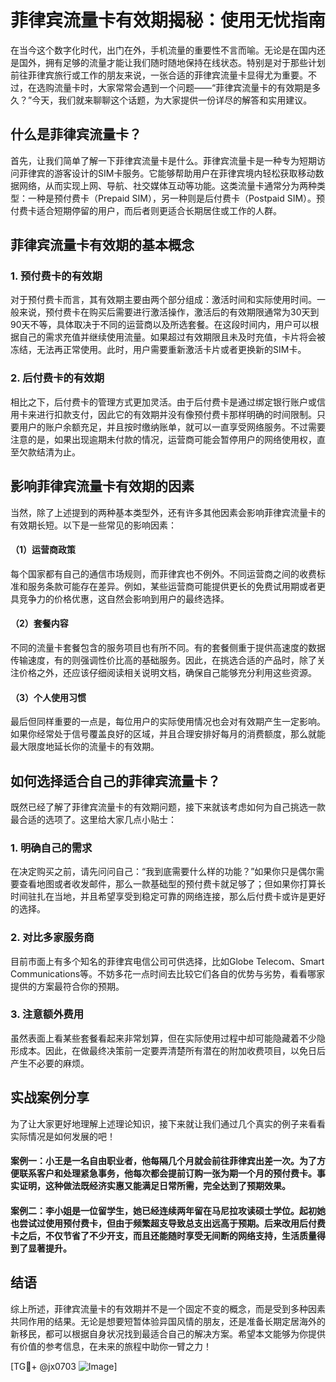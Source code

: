 # 菲律宾流量卡有效期揭秘：使用无忧指南

在当今这个数字化时代，出门在外，手机流量的重要性不言而喻。无论是在国内还是国外，拥有足够的流量才能让我们随时随地保持在线状态。特别是对于那些计划前往菲律宾旅行或工作的朋友来说，一张合适的菲律宾流量卡显得尤为重要。不过，在选购流量卡时，大家常常会遇到一个问题——“菲律宾流量卡的有效期是多久？”今天，我们就来聊聊这个话题，为大家提供一份详尽的解答和实用建议。

## 什么是菲律宾流量卡？

首先，让我们简单了解一下菲律宾流量卡是什么。菲律宾流量卡是一种专为短期访问菲律宾的游客设计的SIM卡服务。它能够帮助用户在菲律宾境内轻松获取移动数据网络，从而实现上网、导航、社交媒体互动等功能。这类流量卡通常分为两种类型：一种是预付费卡（Prepaid SIM），另一种则是后付费卡（Postpaid SIM）。预付费卡适合短期停留的用户，而后者则更适合长期居住或工作的人群。

## 菲律宾流量卡有效期的基本概念

### 1. 预付费卡的有效期
对于预付费卡而言，其有效期主要由两个部分组成：激活时间和实际使用时间。一般来说，预付费卡在购买后需要进行激活操作，激活后的有效期限通常为30天到90天不等，具体取决于不同的运营商以及所选套餐。在这段时间内，用户可以根据自己的需求充值并继续使用流量。如果超过有效期限且未及时充值，卡片将会被冻结，无法再正常使用。此时，用户需要重新激活卡片或者更换新的SIM卡。

### 2. 后付费卡的有效期
相比之下，后付费卡的管理方式更加灵活。由于后付费卡是通过绑定银行账户或信用卡来进行扣款支付，因此它的有效期并没有像预付费卡那样明确的时间限制。只要用户的账户余额充足，并且按时缴纳账单，就可以一直享受网络服务。不过需要注意的是，如果出现逾期未付款的情况，运营商可能会暂停用户的网络使用权，直至欠款结清为止。

## 影响菲律宾流量卡有效期的因素

当然，除了上述提到的两种基本类型外，还有许多其他因素会影响菲律宾流量卡的有效期长短。以下是一些常见的影响因素：

#### （1）运营商政策
每个国家都有自己的通信市场规则，而菲律宾也不例外。不同运营商之间的收费标准和服务条款可能存在差异。例如，某些运营商可能提供更长的免费试用期或者更具竞争力的价格优惠，这自然会影响到用户的最终选择。

#### （2）套餐内容
不同的流量卡套餐包含的服务项目也有所不同。有的套餐侧重于提供高速度的数据传输速度，有的则强调性价比高的基础服务。因此，在挑选合适的产品时，除了关注价格之外，还应该仔细阅读相关说明文档，确保自己能够充分利用这些资源。

#### （3）个人使用习惯
最后但同样重要的一点是，每位用户的实际使用情况也会对有效期产生一定影响。如果你经常处于信号覆盖良好的区域，并且合理安排好每月的消费额度，那么就能最大限度地延长你的流量卡的有效期。

## 如何选择适合自己的菲律宾流量卡？

既然已经了解了菲律宾流量卡的有效期问题，接下来就该考虑如何为自己挑选一款最合适的选项了。这里给大家几点小贴士：

### 1. 明确自己的需求
在决定购买之前，请先问问自己：“我到底需要什么样的功能？”如果你只是偶尔需要查看地图或者收发邮件，那么一款基础型的预付费卡就足够了；但如果你打算长时间驻扎在当地，并且希望享受到稳定可靠的网络连接，那么后付费卡或许是更好的选择。

### 2. 对比多家服务商
目前市面上有多个知名的菲律宾电信公司可供选择，比如Globe Telecom、Smart Communications等。不妨多花一点时间去比较它们各自的优势与劣势，看看哪家提供的方案最符合你的预期。

### 3. 注意额外费用
虽然表面上看某些套餐看起来非常划算，但在实际使用过程中却可能隐藏着不少隐形成本。因此，在做最终决策前一定要弄清楚所有潜在的附加收费项目，以免日后产生不必要的麻烦。

## 实战案例分享

为了让大家更好地理解上述理论知识，接下来就让我们通过几个真实的例子来看看实际情况是如何发展的吧！

#### 案例一：小王是一名自由职业者，他每隔几个月就会前往菲律宾出差一次。为了方便联系客户和处理紧急事务，他每次都会提前订购一张为期一个月的预付费卡。事实证明，这种做法既经济实惠又能满足日常所需，完全达到了预期效果。

#### 案例二：李小姐是一位留学生，她已经连续两年留在马尼拉攻读硕士学位。起初她也尝试过使用预付费卡，但由于频繁超支导致总支出远高于预期。后来改用后付费卡之后，不仅节省了不少开支，而且还能随时享受无间断的网络支持，生活质量得到了显著提升。

## 结语

综上所述，菲律宾流量卡的有效期并不是一个固定不变的概念，而是受到多种因素共同作用的结果。无论是想要短暂体验异国风情的朋友，还是准备长期定居海外的新移民，都可以根据自身状况找到最适合自己的解决方案。希望本文能够为你提供有价值的参考信息，在未来的旅程中助你一臂之力！

[TG💪+ @jx0703 ![Image](https://github.com/user-attachments/assets/dbca1d08-cadb-493c-b0ec-ad6f7a83f270)]